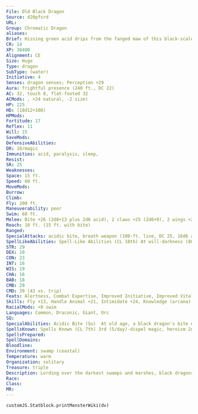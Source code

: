 ```yaml
---
File: Old Black Dragon
Source: d20pfsrd
URL: 
Group: Chromatic Dragon
aliases: 
Brief: Hissing green acid drips from the fanged maw of this black-scaled, horned dragon.
CR: 14
XP: 38400
Alignment: CE
Size: Huge
Type: dragon
SubType: (water)
Initiative: 4
Senses: dragon senses; Perception +29
Aura: frightful presence (240 ft., DC 22)
AC: 32, touch 8, flat-footed 32
ACMods: , +24 natural, -2 size)
HP: 225
HD: (18d12+108)
HPMods: 
Fortitude: 17
Reflex: 11
Will: 15
SaveMods: 
DefensiveAbilities: 
DR: 10/magic
Immunities: acid, paralysis, sleep,
Resist: 
SR: 25
Weaknesses: 
Space: 15 ft.
Speed: 60 ft.
MoveMods: 
Burrow: 
Climb: 
Fly: 200 ft.
Maneuverability: poor
Swim: 60 ft.
Melee: Bite +26 (2d8+13 plus 2d6 acid), 2 claws +25 (2d6+9), 2 wings +23 (1d8+4), tail +23 (2d6+13)
Reach: 10 ft. (15 ft. with bite)
Ranged: 
SpecialAttacks: acidic bite, breath weapon (100-ft. line, DC 25, 16d6 acid), corrupt water, crush (2d8+13)
SpellLikeAbilities: Spell-Like Abilities (CL 18th) At will-darkness (80-ft. radius), plant growth
STR: 29
DEX: 10
CON: 23
INT: 16
WIS: 19
CHA: 16
BAB: 18
CMB: 29
CMD: 39 (43 vs. trip)
Feats: Alertness, Combat Expertise, Improved Initiative, Improved Vital Strike, Multiattack, Power Attack, Skill Focus (Stealth), Vital Strike, Weapon Focus (bite)
Skills: Fly +13, Handle Animal +21, Intimidate +24, Knowledge (arcana) +24, Knowledge (history) +24, Perception +29, Spellcraft +24, Stealth +19, Swim +38
RacialMods: +8 swim
Languages: Common, Draconic, Giant, Orc
SQ: 
SpecialAbilities: Acidic Bite (Su)  At old age, a black dragon's bite deals an additional 2d6 points of acid damage. An ancient dragon's damage increases to 4d6, and a great wrym's to 6d6. Corrupt Water (Sp) Once per day an adult or older black dragon can stagnate 10 cubic feet of still water, making it foul and unable to support water-breathing life. The ability spoils liquids containing water. Liquid-based magic items (such as potions) and items in a creature's possession must succeed on a Will save (DC equal to the dragon's frightful presence) or become ruined. This ability is the equivalent of a 1st-level spell. Its range is equal to that of the dragon's frightful presence. Crush (Ex) A flying or jumping Huge or larger dragon can land on foes as a standard action, using its whole body to crush them. Crush attacks are effective only against opponents three or more size categories smaller than the dragon. A crush attack affects as many creatures as fit in the dragon's space. Creatures in the affected area must succeed on a Reflex save (DC equal to that of the dragon's breath weapon) or be pinned, automatically taking bludgeoning damage during the next round unless the dragon moves off them. If the dragon chooses to maintain the pin, it must succeed at a combat maneuver check as normal. Pinned foes take damage from the crush each round if they don't escape. A crush attack deals the indicated damage plus 1-1/2 times the dragon's Strength bonus. Speak with Reptiles (Sp) A young or older black dragon gains the constant spell-like ability to speak with reptiles. This functions as speak with animals, but only with reptilian animals. Swamp Stride (Ex) A very young or older black dragon can move through bogs and quicksand without penalty at its normal speed. Water Breathing (Ex) A black dragon can breathe underwater indefinitely and can freely use its breath weapon, spells, and other abilities while submerged.
SpellsKnown: Spells Known (CL 7th) 3rd (5/day)-dispel magic, heroism 2nd (7/day)-blur, glitterdust (DC 16), summon swarm 1st (7/day)-alarm, mage armor, magic missile, obscuring mist, true strike 0 (at will)-dancing lights, detect magic, mage hand, mending, message, prestidigitation, read magic
SpellsPrepared: 
SpellDomains: 
Bloodline: 
Environment: swamp (coastal)
Temperature: warm
Organization: solitary
Treasure: triple
Description: Lording over the darkest swamps and marshes, black dragons are the undisputed masters of their domain, ruling through cruelty and intimidation. Those who dwell within a black dragon's reach live in fear. Black dragons tend to make their lairs in remote parts of the swamp, preferably in caves at the bottom of dark and fetid pools. Inside, they pile up their filthy treasure and sleep amid the roots and muck. Black dragons prefer their food a bit rotten and will often allow a meal to sit in a pool for days before consuming it. Black dragons prefer treasures that do not rot or decay, making their hoard, full of coins, gemstones, jewelry, and other objects made from stone or metal.
Race: 
Class: 
MR: 
---
```

```dataviewjs
customJS.Statblock.printMonsterWiki(dv)
```
